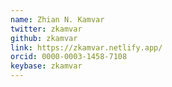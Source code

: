 ```yaml
---
name: Zhian N. Kamvar
twitter: zkamvar
github: zkamvar
link: https://zkamvar.netlify.app/
orcid: 0000-0003-1458-7108
keybase: zkamvar
---
```

